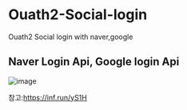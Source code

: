 # Ouath2-Social-login
Ouath2 Social login with naver,google 

## Naver Login Api, Google login Api 

![image](https://user-images.githubusercontent.com/79193811/215326232-295cf21c-3123-4be4-a5f2-4ecf02e66dba.png)

참고:https://inf.run/yS1H
